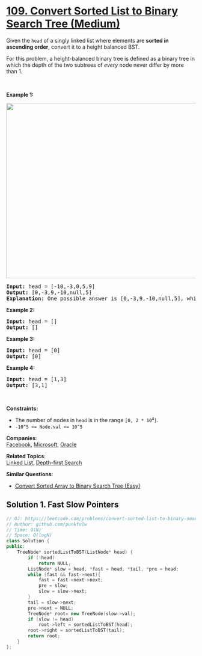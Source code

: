 # [109. Convert Sorted List to Binary Search Tree (Medium)](https://leetcode.com/problems/convert-sorted-list-to-binary-search-tree/)

<p>Given the <code>head</code> of a singly linked list where elements are <strong>sorted in ascending order</strong>, convert it to a height balanced BST.</p>

<p>For this problem, a height-balanced binary tree is defined as a binary tree in which the depth of the two subtrees of <em>every</em> node never differ by more than 1.</p>

<p>&nbsp;</p>
<p><strong>Example 1:</strong></p>
<img alt="" src="https://assets.leetcode.com/uploads/2020/08/17/linked.jpg" style="width: 600px; height: 466px;">
<pre><strong>Input:</strong> head = [-10,-3,0,5,9]
<strong>Output:</strong> [0,-3,9,-10,null,5]
<strong>Explanation:</strong> One possible answer is [0,-3,9,-10,null,5], which represents the shown height balanced BST.
</pre>

<p><strong>Example 2:</strong></p>

<pre><strong>Input:</strong> head = []
<strong>Output:</strong> []
</pre>

<p><strong>Example 3:</strong></p>

<pre><strong>Input:</strong> head = [0]
<strong>Output:</strong> [0]
</pre>

<p><strong>Example 4:</strong></p>

<pre><strong>Input:</strong> head = [1,3]
<strong>Output:</strong> [3,1]
</pre>

<p>&nbsp;</p>
<p><strong>Constraints:</strong></p>

<ul>
	<li>The number of nodes in <code>head</code> is in the range <code>[0, 2 * 10<sup>4</sup>]</code>.</li>
	<li><code>-10^5 &lt;= Node.val &lt;= 10^5</code></li>
</ul>


**Companies**:  
[Facebook](https://leetcode.com/company/facebook), [Microsoft](https://leetcode.com/company/microsoft), [Oracle](https://leetcode.com/company/oracle)

**Related Topics**:  
[Linked List](https://leetcode.com/tag/linked-list/), [Depth-first Search](https://leetcode.com/tag/depth-first-search/)

**Similar Questions**:
* [Convert Sorted Array to Binary Search Tree (Easy)](https://leetcode.com/problems/convert-sorted-array-to-binary-search-tree/)


## Solution 1. Fast Slow Pointers

```cpp
// OJ: https://leetcode.com/problems/convert-sorted-list-to-binary-search-tree/
// Author: github.com/punkfulw
// Time: O(N)
// Space: O(logN)
class Solution {
public:
    TreeNode* sortedListToBST(ListNode* head) {
        if (!head)
            return NULL;
        ListNode* slow = head, *fast = head, *tail, *pre = head;
        while (fast && fast->next){
            fast = fast->next->next;
            pre = slow;
            slow = slow->next;
        }
        tail = slow->next;
        pre->next = NULL;
        TreeNode* root= new TreeNode(slow->val);
        if (slow != head)
            root->left = sortedListToBST(head);
        root->right = sortedListToBST(tail);
        return root;
    }
};
```
